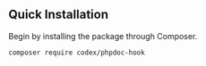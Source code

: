<!---
title: Overview
author: Caffeinated
-->

## Quick Installation

Begin by installing the package through Composer.

```bash
composer require codex/phpdoc-hook
```

